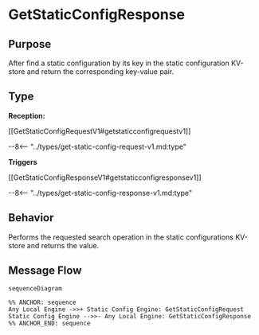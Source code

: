 <div class="message" markdown>


# GetStaticConfigResponse

## Purpose

<!-- --8<-- [start:purpose] -->
After find a static configuration by its key in the static configuration KV-store and return the corresponding key-value pair.
<!-- --8<-- [end:purpose] -->

## Type

<!-- --8<-- [start:type] -->
**Reception:**

[[GetStaticConfigRequestV1#getstaticconfigrequestv1]]

--8<-- "../types/get-static-config-request-v1.md:type"

**Triggers**

[[GetStaticConfigResponseV1#getstaticconfigresponsev1]]

--8<-- "../types/get-static-config-response-v1.md:type"

<!-- --8<-- [end:type] -->

## Behavior

<!-- --8<-- [start:behavior] -->
Performs the requested search operation in the static configurations KV-store and returns the value.
<!-- --8<-- [end:behavior] -->


## Message Flow

<!-- --8<-- [start:messages] -->
```mermaid
sequenceDiagram

%% ANCHOR: sequence
Any Local Engine ->>+ Static Config Engine: GetStaticConfigRequest
Static Config Engine -->>- Any Local Engine: GetStaticConfigResponse
%% ANCHOR_END: sequence
```

<!-- --8<-- [end:messages] -->

</div>